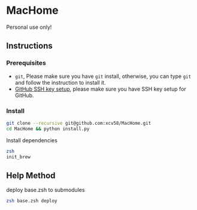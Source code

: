 # MacHome

Personal use only!

## Instructions

### Prerequisites

- `git`, Please make sure you have `git` install, otherwise, you can type `git` and follow the instruction to install it.
- [GitHub SSH key setup](https://docs.github.com/en/free-pro-team@latest/github/authenticating-to-github/connecting-to-github-with-ssh), please make sure you have SSH key setup for GitHub.

### Install

```sh
git clone --recursive git@github.com:xcv58/MacHome.git
cd MacHome && python install.py
```

Install dependencies

```sh
zsh
init_brew
```

## Help Method

deploy base.zsh to submodules

```sh
zsh base.zsh deploy
```
